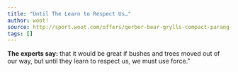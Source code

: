 ```yaml
---
title: "Until The Learn to Respect Us…"
author: woot!
source: http://sport.woot.com/offers/gerber-bear-grylls-compact-parang-knife
tags: []
---
```


**The experts say:** that it would be great if bushes and trees moved out of our way, but until they learn to respect us, we must use force."

